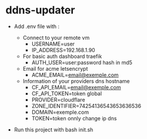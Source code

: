 # ddns-updater

- Add .env file with :
	* Connect to your remote vm
		- USERNAME=user
		- IP_ADDRESS=192.168.1.90
	* For basic auth dashboard traefik  
		- AUTH_USER=user:password hash in md5
	* Email for acme letsencrypt  
		- ACME_EMAIL=email@exemple.com
	* Information of your providers dns hostname  
		- CF_API_EMAIL=email@exemple.com
		- CF_API_TOKEN=token global
		- PROVIDER=cloudflare
		- ZONE_IDENTIFIER=74254136543653636536
		- DOMAIN=exemple.com
		- TOKEN=token onnly change ip dns


- Run this project with bash init.sh
